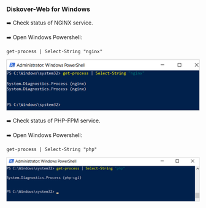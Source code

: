 ### Diskover-Web for Windows

➡️ Check status of NGINX service.

➡️ Open Windows Powershell:
```
get-process | Select-String "nginx"
```

![Image: Check Health Status of NGINX Service](images/image_health_check_windows_status_nginx.png)

➡️ Check status of PHP-FPM service.

➡️ Open Windows Powershell:
```
get-process | Select-String "php"
```

![Image: Check Status of PHP-FPM Service](images/image_health_check_windows_status_php.png)
